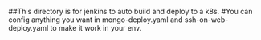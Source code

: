 ##This directory is for jenkins to auto build and deploy to a k8s.
#You can config anything you want in mongo-deploy.yaml and ssh-on-web-deploy.yaml to make it work in your env.